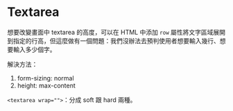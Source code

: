 # Textarea
想要改變畫面中 textarea 的高度，可以在 HTML 中添加 `row` 屬性將文字區域展開到指定的行高，但這麼做有一個問題：我們沒辦法去預判使用者想要輸入幾行、想要輸入多少個字。

解決方法：
1. form-sizing: normal
2. height: max-content

`<textarea wrap="">`：分成 soft 跟 hard 兩種。
